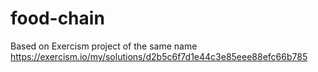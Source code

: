 # food-chain
Based on Exercism project of the same name https://exercism.io/my/solutions/d2b5c6f7d1e44c3e85eee88efc66b785
